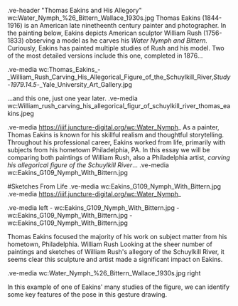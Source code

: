 .ve-header "Thomas Eakins and His Allegory" wc:Water_Nymph_%26_Bittern_Wallace_1930s.jpg
Thomas Eakins (1844-1916) is an American late ninetheenth century painter and photographer. In the painting below, Eakins depicts American sculptor William Rush (1756-1833) observing a model as he carves his *Water Nymph and Bittern.* Curiously, Eakins has painted multiple studies of Rush and his model. Two of the most detailed versions include this one, completed in 1876...

.ve-media wc:Thomas_Eakins_-_William_Rush_Carving_His_Allegorical_Figure_of_the_Schuylkill_River,_Study_-_1979.14.5_-_Yale_University_Art_Gallery.jpg

...and this one, just one year later. 
.ve-media wc:William_rush_carving_his_allegorical_figur_of_schuylkill_river_thomas_eakins.jpeg 

.ve-media https://iiif.juncture-digital.org/wc:Water_Nymph_
As a painter, Thomas Eakins is known for his skillful realism and thoughtful storytelling. Throughout his professional career, Eakins worked from life, primarily with subjects from his hometown Philadelphia, PA. In this essay we will be comparing both paintings of William Rush, also a Philadelphia artist, *carving his allegorical figure of the Schuylkill River*... 
.ve-media wc:Eakins_G109_Nymph_With_Bittern.jpg

#Sketches From Life
.ve-media wc:Eakins_G109_Nymph_With_Bittern.jpg
.ve-media https://iiif.juncture-digital.org/wc:Water_Nymph_

.ve-media left
    - wc:Eakins_G109_Nymph_With_Bittern.jpg
    - wc:Eakins_G109_Nymph_With_Bittern.jpg
    - wc:Eakins_G109_Nymph_With_Bittern.jpg

Thomas Eakins focused the majority of his work on subject matter from his hometown, Philadelphia. William Rush Looking at the sheer number of paintings and sketches of William Rush's allegory of the Schuylkill River, it seems clear this sculpture and artist made a significant impact on Eakins. 

.ve-media wc:Water_Nymph_%26_Bittern_Wallace_1930s.jpg right

In this example of one of Eakins' many studies of the figure, we can identify some key features of the pose in this gesture drawing. 
